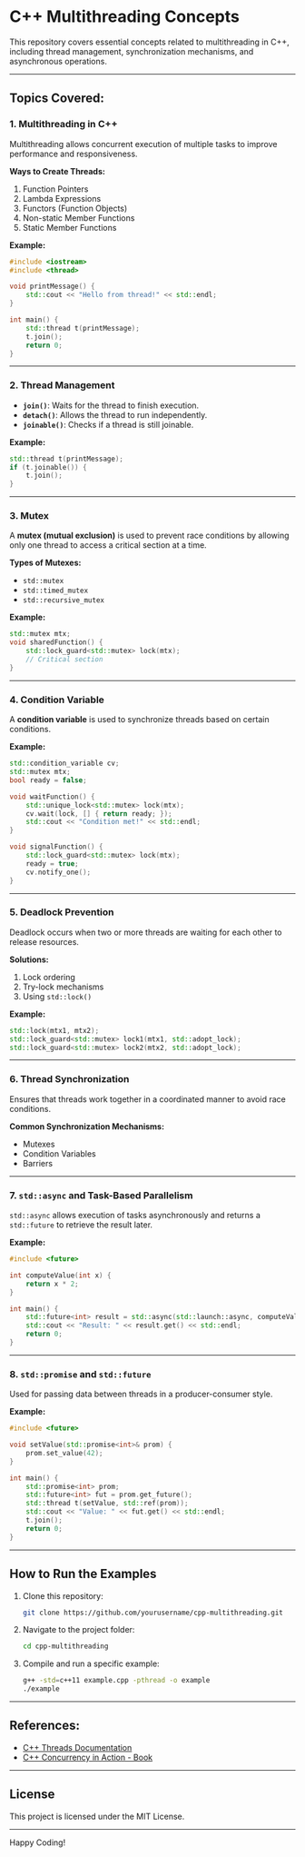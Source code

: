 # C++ Multithreading Concepts

This repository covers essential concepts related to multithreading in C++, including thread management, synchronization mechanisms, and asynchronous operations.

---

## **Topics Covered:**

### 1. Multithreading in C++
Multithreading allows concurrent execution of multiple tasks to improve performance and responsiveness.

**Ways to Create Threads:**
1. Function Pointers
2. Lambda Expressions
3. Functors (Function Objects)
4. Non-static Member Functions
5. Static Member Functions

**Example:**
```cpp
#include <iostream>
#include <thread>

void printMessage() {
    std::cout << "Hello from thread!" << std::endl;
}

int main() {
    std::thread t(printMessage);
    t.join();
    return 0;
}
```

---

### 2. Thread Management

- **`join()`**: Waits for the thread to finish execution.
- **`detach()`**: Allows the thread to run independently.
- **`joinable()`**: Checks if a thread is still joinable.

**Example:**
```cpp
std::thread t(printMessage);
if (t.joinable()) {
    t.join();
}
```

---

### 3. Mutex

A **mutex (mutual exclusion)** is used to prevent race conditions by allowing only one thread to access a critical section at a time.

**Types of Mutexes:**
- `std::mutex`
- `std::timed_mutex`
- `std::recursive_mutex`

**Example:**
```cpp
std::mutex mtx;
void sharedFunction() {
    std::lock_guard<std::mutex> lock(mtx);
    // Critical section
}
```

---

### 4. Condition Variable

A **condition variable** is used to synchronize threads based on certain conditions.

**Example:**
```cpp
std::condition_variable cv;
std::mutex mtx;
bool ready = false;

void waitFunction() {
    std::unique_lock<std::mutex> lock(mtx);
    cv.wait(lock, [] { return ready; });
    std::cout << "Condition met!" << std::endl;
}

void signalFunction() {
    std::lock_guard<std::mutex> lock(mtx);
    ready = true;
    cv.notify_one();
}
```

---

### 5. Deadlock Prevention

Deadlock occurs when two or more threads are waiting for each other to release resources.

**Solutions:**
1. Lock ordering
2. Try-lock mechanisms
3. Using `std::lock()`

**Example:**
```cpp
std::lock(mtx1, mtx2);
std::lock_guard<std::mutex> lock1(mtx1, std::adopt_lock);
std::lock_guard<std::mutex> lock2(mtx2, std::adopt_lock);
```

---

### 6. Thread Synchronization

Ensures that threads work together in a coordinated manner to avoid race conditions.

**Common Synchronization Mechanisms:**
- Mutexes
- Condition Variables
- Barriers

---

### 7. `std::async` and Task-Based Parallelism

`std::async` allows execution of tasks asynchronously and returns a `std::future` to retrieve the result later.

**Example:**
```cpp
#include <future>

int computeValue(int x) {
    return x * 2;
}

int main() {
    std::future<int> result = std::async(std::launch::async, computeValue, 10);
    std::cout << "Result: " << result.get() << std::endl;
    return 0;
}
```

---

### 8. `std::promise` and `std::future`

Used for passing data between threads in a producer-consumer style.

**Example:**
```cpp
#include <future>

void setValue(std::promise<int>& prom) {
    prom.set_value(42);
}

int main() {
    std::promise<int> prom;
    std::future<int> fut = prom.get_future();
    std::thread t(setValue, std::ref(prom));
    std::cout << "Value: " << fut.get() << std::endl;
    t.join();
    return 0;
}
```

---

## **How to Run the Examples**

1. Clone this repository:
   ```bash
   git clone https://github.com/yourusername/cpp-multithreading.git
   ```

2. Navigate to the project folder:
   ```bash
   cd cpp-multithreading
   ```

3. Compile and run a specific example:
   ```bash
   g++ -std=c++11 example.cpp -pthread -o example
   ./example
   ```

---

## **References:**
- [C++ Threads Documentation](https://en.cppreference.com/w/cpp/thread)
- [C++ Concurrency in Action - Book](https://www.manning.com/books/c-plus-plus-concurrency-in-action-second-edition)

---

## **License**
This project is licensed under the MIT License.

---

Happy Coding!


